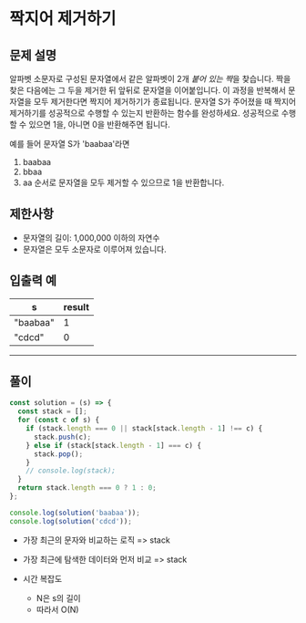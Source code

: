 # 짝지어 제거하기

## 문제 설명

알파벳 소문자로 구성된 문자열에서 같은 알파벳이 2개 *붙어 있는 짝*을 찾습니다.
짝을 찾은 다음에는 그 두을 제거한 뒤 앞뒤로 문자열을 이어붙입니다.
이 과정을 반복해서 문자열을 모두 제거한다면 짝지어 제거하기가 종료됩니다.
문자열 S가 주어졌을 때 짝지어 제거하기를 성공적으로 수행할 수 있는지 반환하는 함수를 완성하세요.
성공적으로 수행할 수 있으면 1을, 아니면 0을 반환해주면 됩니다.

예를 들어 문자열 S가 'baabaa'라면
  1. baabaa
  2. bbaa
  3. aa
순서로 문자열을 모두 제거할 수 있으므로 1을 반환합니다.

## 제한사항
- 문자열의 길이: 1,000,000 이하의 자연수
- 문자열은 모두 소문자로 이루어져 있습니다.

## 입출력 예

| s  | result |
| -------- | ------ |
| "baabaa" | 1      |
| "cdcd" | 0      |


---

## 풀이

```js
const solution = (s) => {
  const stack = [];
  for (const c of s) {
    if (stack.length === 0 || stack[stack.length - 1] !== c) {
      stack.push(c);
    } else if (stack[stack.length - 1] === c) {
      stack.pop();
    }
    // console.log(stack);
  }
  return stack.length === 0 ? 1 : 0;
};

console.log(solution('baabaa'));
console.log(solution('cdcd'));

```
- 가장 최근의 문자와 비교하는 로직 => stack
- 가장 최근에 탐색한 데이터와 먼저 비교 => stack

- 시간 복잡도
  - N은 s의 길이
  - 따라서 O(N)
